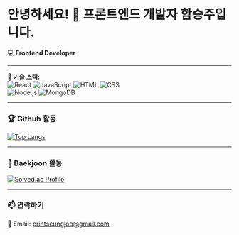 # 안녕하세요! 👋 프론트엔드 개발자 함승주입니다.

💻 **Frontend Developer**

---

📌 **기술 스택:**  
![React](https://img.shields.io/badge/React-61DAFB?style=flat&logo=react&logoColor=black) 
![JavaScript](https://img.shields.io/badge/JavaScript-F7DF1E?style=flat&logo=javascript&logoColor=black) 
![HTML](https://img.shields.io/badge/HTML5-E34F26?style=flat&logo=html5&logoColor=white) 
![CSS](https://img.shields.io/badge/CSS3-1572B6?style=flat&logo=css3&logoColor=white)  
![Node.js](https://img.shields.io/badge/Node.js-339933?style=flat&logo=node.js&logoColor=white) 
![MongoDB](https://img.shields.io/badge/MongoDB-47A248?style=flat&logo=mongodb&logoColor=white)

---

### 🏆 Github 활동
[![Top Langs](https://github-readme-stats.vercel.app/api/top-langs/?username=printseungjoo&layout=compact&theme=radical&cache_seconds=10)](https://github.com/anuraghazra/github-readme-stats)

---

### 📌 Baekjoon 활동
[![Solved.ac Profile](http://mazassumnida.wtf/api/v2/generate_badge?boj=binarygirl)](https://solved.ac/binarygirl)

---

### 📫 연락하기
📧 Email: printseungjoo@gmail.com
